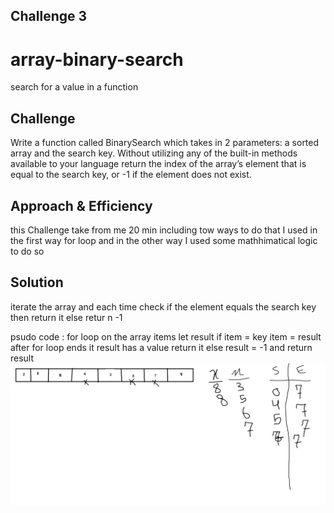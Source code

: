 ## Challenge 3
# array-binary-search
search for a value in a function 

## Challenge
Write a function called BinarySearch which takes in 2 parameters:
 a sorted array and the search key.
 Without utilizing any of the built-in methods available to your language
 return the index of the array’s element that is equal to the search key,
 or -1 if the element does not exist.

## Approach & Efficiency
this Challenge take from me 20 min including tow ways to do that
I used in the first way for loop
and in the other way I used some mathhimatical logic to do so

## Solution
iterate the array and each time check if the element equals the search key then return it else retur n -1

psudo code : 
for loop on the array items 
let result
if item = key
item = result
after for loop ends 
it result has a value return it else result = -1 and return result
![alt text](./assets/binarySearch.PNG)